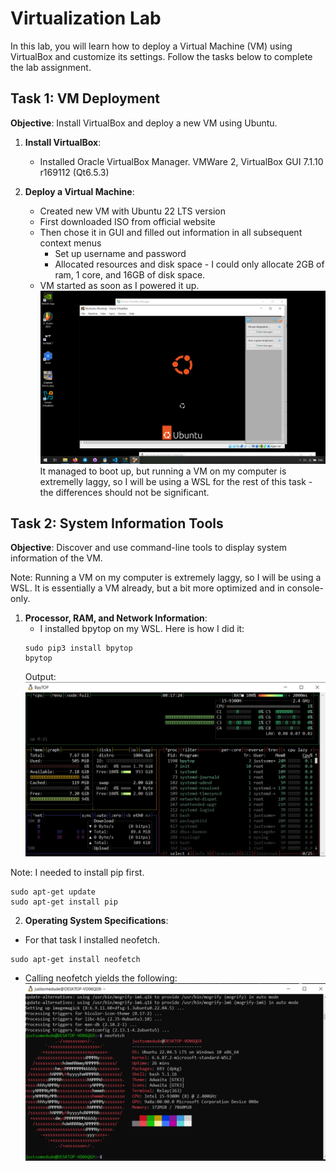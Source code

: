 # Virtualization Lab

In this lab, you will learn how to deploy a Virtual Machine (VM) using VirtualBox and customize its settings. Follow the tasks below to complete the lab assignment.

## Task 1: VM Deployment

**Objective**: Install VirtualBox and deploy a new VM using Ubuntu.

1. **Install VirtualBox**:
   - Installed Oracle VirtualBox Manager. VMWare 2, VirtualBox GUI 7.1.10 r169112 (Qt6.5.3)

2. **Deploy a Virtual Machine**:
   - Created new VM with Ubuntu 22 LTS version
   - First downloaded ISO from official website
   - Then chose it in GUI and filled out information in all subsequent context menus
       - Set up username and password
       - Allocated resources and disk space - I could only allocate 2GB of ram, 1 core, and 16GB of disk space.
   - VM started as soon as I powered it up.
![image](./Lab5-Ubuntu-VM.PNG)
It managed to boot up, but running a VM on my computer is extremelly laggy, so I will be using a WSL for the rest of this task - the differences should not be significant.

## Task 2: System Information Tools

**Objective**: Discover and use command-line tools to display system information of the VM.

Note: Running a VM on my computer is extremely laggy, so I will be using a WSL. It is essentially a VM already, but a bit more optimized and in console-only.

1. **Processor, RAM, and Network Information**:
   - I installed bpytop on my WSL. Here is how I did it:
   ```
   sudo pip3 install bpytop
   bpytop
   ```
   Output:
![image of bpytop](./lab5-bpytop.png)

Note: I needed to install pip first.
```
sudo apt-get update
sudo apt-get install pip
```

2. **Operating System Specifications**:
- For that task I installed neofetch.
```
sudo apt-get install neofetch
```
- Calling neofetch yields the following:
![image of neofetch](./lab5-neofetch.png)

